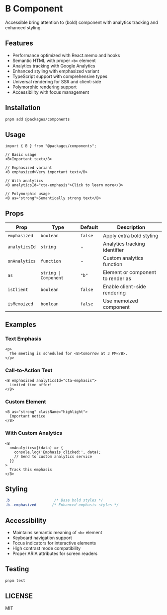 # B Component

Accessible bring attention to (bold) component with analytics tracking and enhanced styling.

## Features

- Performance optimized with React.memo and hooks
- Semantic HTML with proper `<b>` element
- Analytics tracking with Google Analytics
- Enhanced styling with emphasized variant
- TypeScript support with comprehensive types
- Universal rendering for SSR and client-side
- Polymorphic rendering support
- Accessibility with focus management

## Installation

```bash
pnpm add @packages/components
```

## Usage

```tsx
import { B } from "@packages/components";

// Basic usage
<B>Important text</B>

// Emphasized variant
<B emphasized>Very important text</B>

// With analytics
<B analyticsId="cta-emphasis">Click to learn more</B>

// Polymorphic usage
<B as="strong">Semantically strong text</B>
```

## Props

| Prop | Type | Default | Description |
|------|------|---------|-------------|
| `emphasized` | `boolean` | `false` | Apply extra bold styling |
| `analyticsId` | `string` | - | Analytics tracking identifier |
| `onAnalytics` | `function` | - | Custom analytics function |
| `as` | `string \| Component` | `"b"` | Element or component to render as |
| `isClient` | `boolean` | `false` | Enable client-side rendering |
| `isMemoized` | `boolean` | `false` | Use memoized component |

## Examples

### Text Emphasis

```tsx
<p>
  The meeting is scheduled for <B>tomorrow at 3 PM</B>.
</p>
```

### Call-to-Action Text

```tsx
<B emphasized analyticsId="cta-emphasis">
  Limited time offer!
</B>
```

### Custom Element

```tsx
<B as="strong" className="highlight">
  Important notice
</B>
```

### With Custom Analytics

```tsx
<B
  onAnalytics={(data) => {
    console.log('Emphasis clicked:', data);
    // Send to custom analytics service
  }}
>
  Track this emphasis
</B>
```

## Styling

```css
.b                    /* Base bold styles */
.b--emphasized       /* Enhanced emphasis styles */
```

## Accessibility

- Maintains semantic meaning of `<b>` element
- Keyboard navigation support
- Focus indicators for interactive elements
- High contrast mode compatibility
- Proper ARIA attributes for screen readers

## Testing

```bash
pnpm test
```

## LICENSE

MIT
